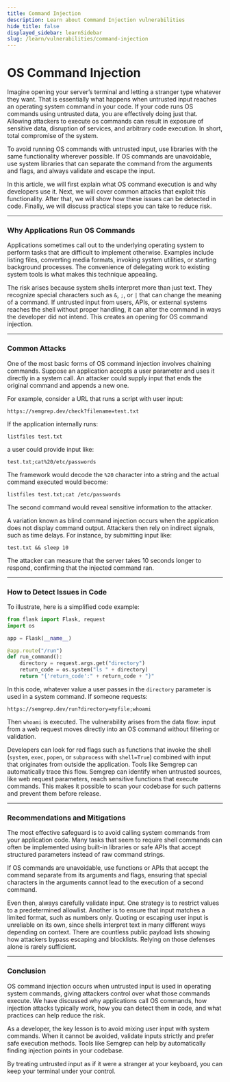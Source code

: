 ```yaml
---
title: Command Injection
description: Learn about Command Injection vulnerabilities
hide_title: false
displayed_sidebar: learnSidebar
slug: /learn/vulnerabilities/command-injection
---
```


# OS Command Injection

Imagine opening your server’s terminal and letting a stranger type whatever they want. That is essentially what happens when untrusted input reaches an operating system command in your code. If your code runs OS commands using untrusted data, you are effectively doing just that. Allowing attackers to execute os commands can result in exposure of sensitive data, disruption of services, and arbitrary code execution. In short, total compromise of the system.

To avoid running OS commands with untrusted input, use libraries with the same functionality wherever possible. If OS commands are unavoidable, use system libraries that can separate the command from the arguments and flags, and always validate and escape the input.

In this article, we will first explain what OS command execution is and why developers use it. Next, we will cover common attacks that exploit this functionality. After that, we will show how these issues can be detected in code. Finally, we will discuss practical steps you can take to reduce risk.

---

### Why Applications Run OS Commands

Applications sometimes call out to the underlying operating system to perform tasks that are difficult to implement otherwise. Examples include listing files, converting media formats, invoking system utilities, or starting background processes. The convenience of delegating work to existing system tools is what makes this technique appealing.

The risk arises because system shells interpret more than just text. They recognize special characters such as `&`, `;`, or `|` that can change the meaning of a command. If untrusted input from users, APIs, or external systems reaches the shell without proper handling, it can alter the command in ways the developer did not intend. This creates an opening for OS command injection.

---

### Common Attacks

One of the most basic forms of OS command injection involves chaining commands. Suppose an application accepts a user parameter and uses it directly in a system call. An attacker could supply input that ends the original command and appends a new one.

For example, consider a URL that runs a script with user input:

```
https://semgrep.dev/check?filename=test.txt
```

If the application internally runs:

```
listfiles test.txt
```

a user could provide input like:

```
test.txt;cat%20/etc/passwords
```

The framework would decode the `%20` character into a string and the actual command executed would become:

```
listfiles test.txt;cat /etc/passwords
```

The second command would reveal sensitive information to the attacker. 

A variation known as blind command injection occurs when the application does not display command output. Attackers then rely on indirect signals, such as time delays. For instance, by submitting input like:

```
test.txt && sleep 10
```

The attacker can measure that the server takes 10 seconds longer to respond, confirming that the injected command ran.

---

### How to Detect Issues in Code

To illustrate, here is a simplified code example:

```python
from flask import Flask, request
import os

app = Flask(__name__)

@app.route("/run")
def run_command():
    directory = request.args.get("directory")
    return_code = os.system("ls " + directory) 
    return "{'return_code':" + return_code + "}"
```

In this code, whatever value a user passes in the `directory` parameter is used in a system command. If someone requests:

```
https://semgrep.dev/run?directory=myfile;whoami
```

Then `whoami` is executed. The vulnerability arises from the data flow: input from a web request moves directly into an OS command without filtering or validation.

Developers can look for red flags such as functions that invoke the shell (`system`, `exec`, `popen`, or `subprocess` with `shell=True`) combined with input that originates from outside the application. Tools like Semgrep can automatically trace this flow. Semgrep can identify when untrusted sources, like web request parameters, reach sensitive functions that execute commands. This makes it possible to scan your codebase for such patterns and prevent them before release.

---

### Recommendations and Mitigations

The most effective safeguard is to avoid calling system commands from your application code. Many tasks that seem to require shell commands can often be implemented using built-in libraries or safe APIs that accept structured parameters instead of raw command strings.

If OS commands are unavoidable, use functions or APIs that accept the command separate from its arguments and flags, ensuring that special characters in the arguments cannot lead to the execution of a second command.

Even then, always carefully validate input. One strategy is to restrict values to a predetermined allowlist. Another is to ensure that input matches a limited format, such as numbers only. Quoting or escaping user input is unreliable on its own, since shells interpret text in many different ways depending on context. There are countless public payload lists showing how attackers bypass escaping and blocklists. Relying on those defenses alone is rarely sufficient.

---

### Conclusion

OS command injection occurs when untrusted input is used in operating system commands, giving attackers control over what those commands execute. We have discussed why applications call OS commands, how injection attacks typically work, how you can detect them in code, and what practices can help reduce the risk.

As a developer, the key lesson is to avoid mixing user input with system commands. When it cannot be avoided, validate inputs strictly and prefer safe execution methods. Tools like Semgrep can help by automatically finding injection points in your codebase.

By treating untrusted input as if it were a stranger at your keyboard, you can keep your terminal under your control.